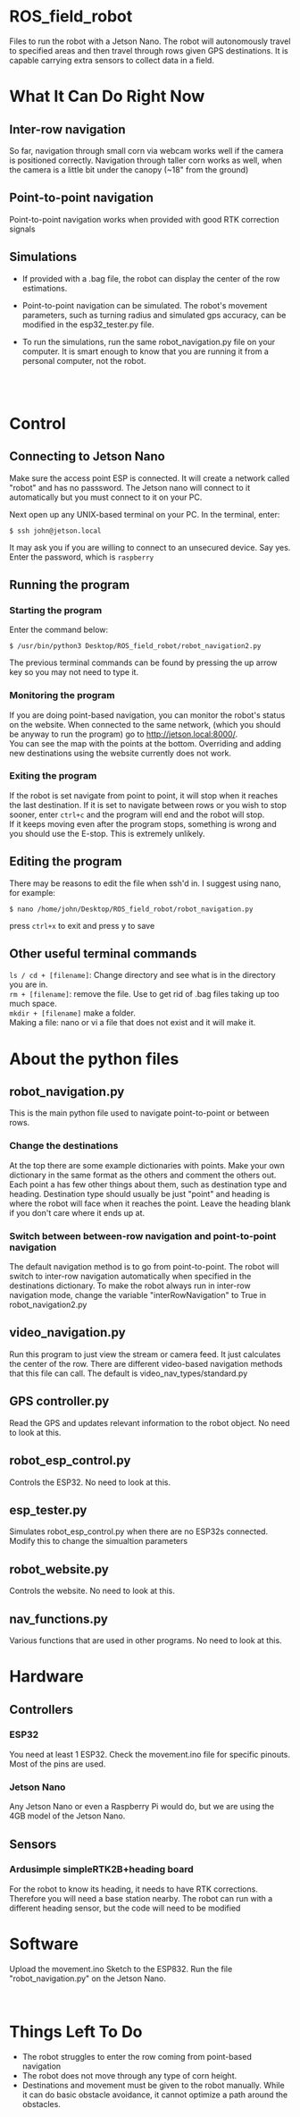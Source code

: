 # ROS_field_robot
Files to run the robot with a Jetson Nano. The robot will autonomously travel to specified areas and then travel through rows given GPS destinations. It is capable carrying extra sensors to collect data in a field.

# What It Can Do Right Now
## Inter-row navigation
So far, navigation through small corn via webcam works well if the camera is positioned correctly.
Navigation through taller corn works as well, when the camera is a little bit under the canopy (~18" from the ground)

## Point-to-point navigation
Point-to-point navigation works when provided with good RTK correction signals


## Simulations
- If provided with a .bag file, the robot can display the center of the row estimations.
- Point-to-point navigation can be simulated. The robot's movement parameters, such as turning radius and simulated gps accuracy, can be modified in the esp32_tester.py file.

- To run the simulations, run the same robot_navigation.py file on your computer. It is smart enough to know that you are running it from a personal computer, not the robot.

<br><br>

# Control

## Connecting to Jetson Nano

Make sure the access point ESP is connected. It will create a network called "robot" and has no passsword. The Jetson nano will connect to it automatically but you must connect to it on your PC.<br>

Next open up any UNIX-based terminal on your PC. In the terminal, enter: <br>
```console
$ ssh john@jetson.local
```
It may ask you if you are willing to connect to an unsecured device. Say yes.<br>
Enter the password, which is ```raspberry```

## Running the program
### Starting the program
Enter the command below:
```console
$ /usr/bin/python3 Desktop/ROS_field_robot/robot_navigation2.py
```
The previous terminal commands can be found by pressing the up arrow key so you may not need to type it.

### Monitoring the program
If you are doing point-based navigation, you can monitor the robot's status on the website. When connected to the same network, (which you should be anyway to run the program) go to <http://jetson.local:8000/>. <br>
You can see the map with the points at the bottom. Overriding and adding new destinations using the website currently does not work.

### Exiting the program
If the robot is set navigate from point to point, it will stop when it reaches the last destination. If it is set to navigate between rows or you wish to stop sooner, enter ```ctrl+c``` and the program will end and the robot will stop. <br>If it keeps moving even after the program stops, something is wrong and you should use the E-stop. This is extremely unlikely.

## Editing the program
There may be reasons to edit the file when ssh'd in. I suggest using nano, for example:

```console 
$ nano /home/john/Desktop/ROS_field_robot/robot_navigation.py
```
press ```ctrl+x``` to exit and press y to save

## Other useful terminal commands
```ls / cd + [filename]```: Change directory and see what is in the directory you are in. <br>
```rm + [filename]```: remove the file. Use to get rid of .bag files taking up too much space. <br>
```mkdir + [filename]``` make a folder. <br>
Making a file: nano or vi a file that does not exist and it will make it.

# About the python files
## robot_navigation.py
This is the main python file used to navigate point-to-point or between rows.
### Change the destinations 
At the top there are some example dictionaries with points. Make your own dictionary in the same format as the others and comment the others out. <br>
Each point a has few other things about them, such as destination type and heading. Destination type should usually be just "point" and heading is where the robot will face when it reaches the point. Leave the heading blank if you don't care where it ends up at.

### Switch between between-row navigation and point-to-point navigation
The default navigation method is to go from point-to-point. The robot will switch to inter-row navigation automatically when specified in the destinations dictionary. To make the robot always run in inter-row navigation mode, change the variable "interRowNavigation" to True in robot_navigation2.py

## video_navigation.py
Run this program to just view the stream or camera feed. It just calculates the center of the row. There are different video-based navigation methods that this file can call. The default is video_nav_types/standard.py

## GPS controller.py
Read the GPS and updates relevant information to the robot object. No need to look at this.

## robot_esp_control.py
Controls the ESP32. No need to look at this.

## esp_tester.py
Simulates robot_esp_control.py when there are no ESP32s connected. Modify this to change the simualtion parameters 

## robot_website.py
Controls the website. No need to look at this.

## nav_functions.py
Various functions that are used in other programs. No need to look at this.

# Hardware
## Controllers
### ESP32
You need at least 1 ESP32. Check the movement.ino file for specific pinouts. Most of the pins are used.

### Jetson Nano
Any Jetson Nano or even a Raspberry Pi would do, but we are using the 4GB model of the Jetson Nano.

## Sensors
### Ardusimple simpleRTK2B+heading board
  For the robot to know its heading, it needs to have RTK corrections. Therefore you will need a base station nearby. The robot can run with a different heading sensor, but the code will need to be modified
  
# Software
  Upload the movement.ino Sketch to the ESP832.
  Run the file "robot_navigation.py" on the Jetson Nano.
 
<br>

# Things Left To Do
- The robot struggles to enter the row coming from point-based navigation
- The robot does not move through any type of corn height.
- Destinations and movement must be given to the robot manually. While it can do basic obstacle avoidance, it cannot optimize a path around the obstacles.